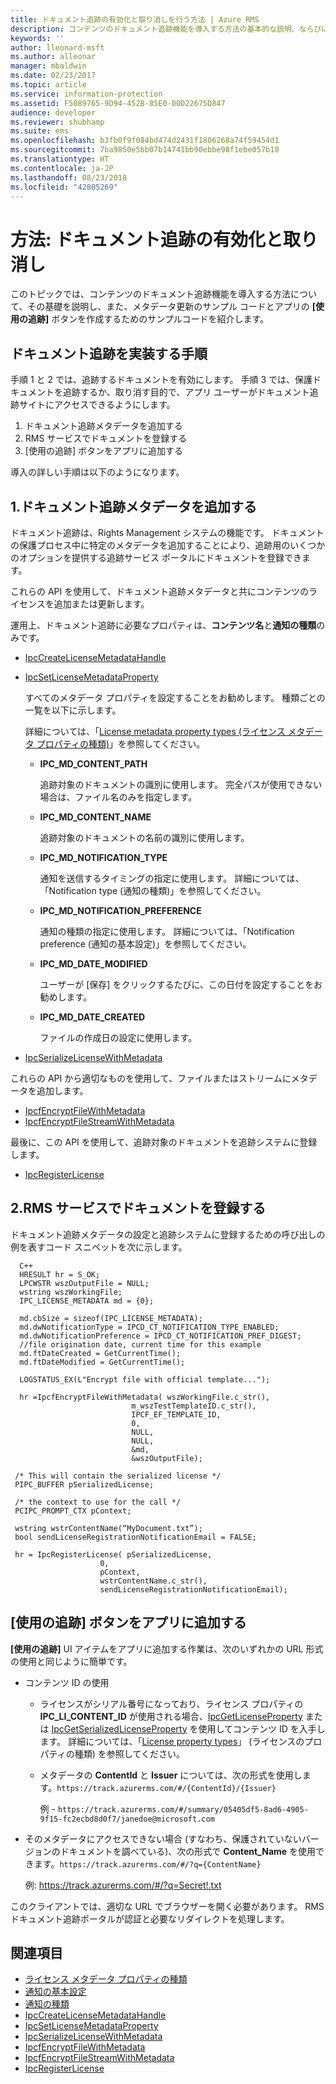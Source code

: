 ```yaml
---
title: ドキュメント追跡の有効化と取り消しを行う方法 | Azure RMS
description: コンテンツのドキュメント追跡機能を導入する方法の基本的な説明、ならびにメタデータ更新のサンプル コードとアプリの [使用の追跡] ボタンのサンプルコードを紹介します。
keywords: ''
author: lleonard-msft
ms.author: alleonar
manager: mbaldwin
ms.date: 02/23/2017
ms.topic: article
ms.service: information-protection
ms.assetid: F5089765-9D94-452B-85E0-00D22675D847
audience: developer
ms.reviewer: shubhamp
ms.suite: ems
ms.openlocfilehash: b3fb0f9f084bd474d2431f1806268a74f59454d1
ms.sourcegitcommit: 7ba9850e5bb07b14741bb90ebbe98f1ebe057b10
ms.translationtype: HT
ms.contentlocale: ja-JP
ms.lasthandoff: 08/23/2018
ms.locfileid: "42805269"
---
```

# <a name="how-to-enable-document-tracking-and-revocation"></a>方法: ドキュメント追跡の有効化と取り消し

このトピックでは、コンテンツのドキュメント追跡機能を導入する方法について、その基礎を説明し、また、メタデータ更新のサンプル コードとアプリの **[使用の追跡]** ボタンを作成するためのサンプルコードを紹介します。

## <a name="steps-to-implement-document-tracking"></a>ドキュメント追跡を実装する手順

手順 1 と 2 では、追跡するドキュメントを有効にします。 手順 3 では、保護ドキュメントを追跡するか、取り消す目的で、アプリ ユーザーがドキュメント追跡サイトにアクセスできるようにします。

1. ドキュメント追跡メタデータを追加する
2. RMS サービスでドキュメントを登録する
3. [使用の追跡] ボタンをアプリに追加する

導入の詳しい手順は以下のようになります。

## <a name="1-add-document-tracking-metadata"></a>1.ドキュメント追跡メタデータを追加する

ドキュメント追跡は、Rights Management システムの機能です。 ドキュメントの保護プロセス中に特定のメタデータを追加することにより、追跡用のいくつかのオプションを提供する追跡サービス ポータルにドキュメントを登録できます。

これらの API を使用して、ドキュメント追跡メタデータと共にコンテンツのライセンスを追加または更新します。


運用上、ドキュメント追跡に必要なプロパティは、**コンテンツ名**と**通知の種類**のみです。


- [IpcCreateLicenseMetadataHandle](https://msdn.microsoft.com/library/dn974050.aspx)
- [IpcSetLicenseMetadataProperty](https://msdn.microsoft.com/library/dn974059.aspx)

  すべてのメタデータ プロパティを設定することをお勧めします。 種類ごとの一覧を以下に示します。

  詳細については、「[License metadata property types (ライセンス メタデータ プロパティの種類)](https://msdn.microsoft.com/library/dn974062.aspx)」を参照してください。

  - **IPC_MD_CONTENT_PATH**

    追跡対象のドキュメントの識別に使用します。 完全パスが使用できない場合は、ファイル名のみを指定します。

  - **IPC_MD_CONTENT_NAME**

    追跡対象のドキュメントの名前の識別に使用します。

  - **IPC_MD_NOTIFICATION_TYPE**

    通知を送信するタイミングの指定に使用します。 詳細については、「Notification type (通知の種類)」を参照してください。

  - **IPC_MD_NOTIFICATION_PREFERENCE**

    通知の種類の指定に使用します。 詳細については、「Notification preference (通知の基本設定)」を参照してください。

  - **IPC_MD_DATE_MODIFIED**

    ユーザーが [保存] をクリックするたびに、この日付を設定することをお勧めします。

  - **IPC_MD_DATE_CREATED**

    ファイルの作成日の設定に使用します。

- [IpcSerializeLicenseWithMetadata](https://msdn.microsoft.com/library/dn974058.aspx)

これらの API から適切なものを使用して、ファイルまたはストリームにメタデータを追加します。

- [IpcfEncryptFileWithMetadata](https://msdn.microsoft.com/library/dn974052.aspx)
- [IpcfEncryptFileStreamWithMetadata](https://msdn.microsoft.com/library/dn974051.aspx)

最後に、この API を使用して、追跡対象のドキュメントを追跡システムに登録します。

- [IpcRegisterLicense](https://msdn.microsoft.com/library/dn974057.aspx)


## <a name="2-register-the-document-with-the-rms-service"></a>2.RMS サービスでドキュメントを登録する

ドキュメント追跡メタデータの設定と追跡システムに登録するための呼び出しの例を表すコード スニペットを次に示します。

      C++
      HRESULT hr = S_OK;
      LPCWSTR wszOutputFile = NULL;
      wstring wszWorkingFile;
      IPC_LICENSE_METADATA md = {0};

      md.cbSize = sizeof(IPC_LICENSE_METADATA);
      md.dwNotificationType = IPCD_CT_NOTIFICATION_TYPE_ENABLED;
      md.dwNotificationPreference = IPCD_CT_NOTIFICATION_PREF_DIGEST;
      //file origination date, current time for this example
      md.ftDateCreated = GetCurrentTime();
      md.ftDateModified = GetCurrentTime();

      LOGSTATUS_EX(L"Encrypt file with official template...");

      hr =IpcfEncryptFileWithMetadata( wszWorkingFile.c_str(),
                               m_wszTestTemplateID.c_str(),
                               IPCF_EF_TEMPLATE_ID,
                               0,
                               NULL,
                               NULL,
                               &md,
                               &wszOutputFile);

     /* This will contain the serialized license */
     PIPC_BUFFER pSerializedLicense;

     /* the context to use for the call */
     PCIPC_PROMPT_CTX pContext;

     wstring wstrContentName(“MyDocument.txt”);
     bool sendLicenseRegistrationNotificationEmail = FALSE;

     hr = IpcRegisterLicense( pSerializedLicense,
                        0,
                        pContext,
                        wstrContentName.c_str(),
                        sendLicenseRegistrationNotificationEmail);

## <a name="add-a-track-usage-button-to-your-app"></a>**[使用の追跡]** ボタンをアプリに追加する

**[使用の追跡]** UI アイテムをアプリに追加する作業は、次のいずれかの URL 形式の使用と同じように簡単です。

- コンテンツ ID の使用
  - ライセンスがシリアル番号になっており、ライセンス プロパティの **IPC_LI_CONTENT_ID** が使用される場合、[IpcGetLicenseProperty](https://msdn.microsoft.com/library/hh535265.aspx) または [IpcGetSerializedLicenseProperty](https://msdn.microsoft.com/library/hh995038.aspx) を使用してコンテンツ ID を入手します。 詳細については、「[License property types](https://msdn.microsoft.com/library/hh535287.aspx)」 (ライセンスのプロパティの種類) を参照してください。
  - メタデータの **ContentId** と **Issuer** については、次の形式を使用します。`https://track.azurerms.com/#/{ContentId}/{Issuer}`

    例 - `https://track.azurerms.com/#/summary/05405df5-8ad6-4905-9f15-fc2ecbd8d0f7/janedoe@microsoft.com`

- そのメタデータにアクセスできない場合 (すなわち、保護されていないバージョンのドキュメントを調べている)、次の形式で **Content_Name** を使用できます。`https://track.azurerms.com/#/?q={ContentName}`

  例: https://track.azurerms.com/#/?q=Secret!.txt

このクライアントでは、適切な URL でブラウザーを開く必要があります。 RMS ドキュメント追跡ポータルが認証と必要なリダイレクトを処理します。

## <a name="related-topics"></a>関連項目

* [ライセンス メタデータ プロパティの種類](https://msdn.microsoft.com/library/dn974062.aspx)
* [通知の基本設定](https://msdn.microsoft.com/library/dn974063.aspx)
* [通知の種類](https://msdn.microsoft.com/library/dn974064.aspx)
* [IpcCreateLicenseMetadataHandle](https://msdn.microsoft.com/library/dn974050.aspx)
* [IpcSetLicenseMetadataProperty](https://msdn.microsoft.com/library/dn974059.aspx)
* [IpcSerializeLicenseWithMetadata](https://msdn.microsoft.com/library/dn974058.aspx)
* [IpcfEncryptFileWithMetadata](https://msdn.microsoft.com/library/dn974052.aspx)
* [IpcfEncryptFileStreamWithMetadata](https://msdn.microsoft.com/library/dn974051.aspx)
* [IpcRegisterLicense](https://msdn.microsoft.com/library/dn974057.aspx)


